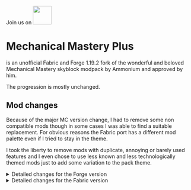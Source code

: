 Join us on <a href="https://discord.gg/hEaS5EVCH7"><img src="https://github.com/adamico/mechanical-mastery-plus/assets/81559/b8611af0-c003-4b97-aa9a-6e156b0f71e5" height="50"></a>

# Mechanical Mastery Plus
is an unofficial Fabric and Forge 1.19.2 fork of the wonderful and beloved Mechanical Mastery skyblock modpack by Ammonium and approved by him.

The progression is mostly unchanged.

## Mod changes
Because of the major MC version change, I had to remove some non compatible mods though in some cases I was able to find a suitable replacement.
For obvious reasons the Fabric port has a different mod palette even if I tried to stay in the theme. 

I took the liberty to remove mods with duplicate, annoying or barely used features and I even chose to use less known and less technologically themed mods just to add some variation to the pack theme.

<details>
<summary>Detailed changes for the Forge version</summary>

**Removed mods:**
- Waystones => not very useful in a skyblock pack with no exploration needed
- Carry On => barely used and interference with shift+right tier upgrades for Mekanism machines
- Crafting Station => in theory very useful to access a connected inventory but actually pretty limited and not very user friendly. In addition, crafting a quest item doesn't trigger the quest completion until you close the UI. Using a sophisticated backpack with crafting and stack upgrades is a much better option
- Dank Storage => other personal inventory mods exist in the pack and not very useful in this particular flavor of a skyblock pack
- Framed Compact Drawers => Functional Storage has built-in framed blocks functionality
- Iron Jetpacks =>  because you can easily have easy and early creative flight wth ProjectE
- Item Collectors => because Functional Storage has an addon and Mob Grinding Utils has the Absorption Hopper
- Lazierae2 => because there's no 1.19.x version and not needed for AE in MC 1.19.x
- Super Circuit Maker 2 => because there's no 1.19 version
- Thermal Locomotion => because other than building a circular railway for show...
- Toast Control => Because rubidium extras does that

**Replaced mods:**
- Building Gadgets => even if I love Direwolf20 mods, I decided to replace it with Effortless Building a less known but equally powerful build mod
- Crafting on a Stick => replaced with the more useful Crafting Slots which converts 9 of the player's inventory slots to a portable workbench
- Fast Leaf Decay => replaced with Leaves be Gone
- Storage Drawers => replaced with Functional Storage because of the collector/push/pull upgrades which are particularly useful in the pack and allow removing some mods
- Iron Chests => replaced with Iron Chests: Restocked because dollies!
- Mini Utilities => grrrrr... this one caused me headaches... the required lemonlib causes a crash in 1.19.2 which could be easily solved ([when this PR is accepted](https://github.com/OneLemonyBoi/LemonLib/pull/6))... for now I've removed the mob and added [Mob Grinding Utils](https://www.curseforge.com/minecraft/mc-mods/mob-grinding-utils) for the mob spawning, killing and drop collection. I thought about adding standalone Angel Ring and Angel Block but other mods have the same functionalities (ProjectE and Construction Wand respectively).
- Pack Menu => replaced with [Fancy Menu](https://modrinth.com/mod/fancymenu) because fancy
- Quark => replaced with [Bridging Mod](https://modrinth.com/mod/bridging-mod) because I don't think we need the other features
- Shutup Experimental Settings => [Yeetus Experimentus](https://modrinth.com/mod/yeetus-experimentus) because there's no 1.19 version
- The One Probe => [Jade](https://modrinth.com/mod/jade) because of the empire
- Tiny Redstone and Gates => [Redstone Pen](https://modrinth.com/mod/redstonepen) because I love writing

</details>

<details>
<summary>Detailed changes for the Fabric version</summary>

WIP

</details>
